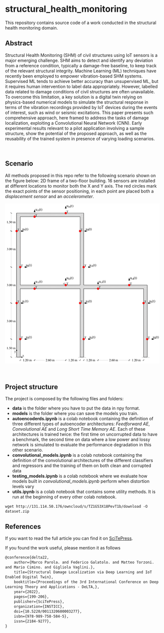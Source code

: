 # **structural_health_monitoring**


This repository contains source code of a work conducted in the structural health monitoring domain.

## **Abstract**
Structural Health Monitoring (SHM) of civil structures using IoT sensors is a major emerging challenge. SHM aims to detect and identify any deviation from a reference condition, typically a damage-free baseline, to keep track of the relevant structural integrity. Machine Learning (ML) techniques have recently been employed to empower vibration-based SHM systems. Supervised ML tends to achieve better accuracy than unsupervised ML, but it requires human intervention to label data appropriately. However, labelled data related to damage conditions of civil structures are often unavailable. To overcome this limitation, a key solution is a digital twin relying on physics-based numerical models to simulate the structural response in terms of the vibration recordings provided by IoT devices during the events of interest, such as wind or seismic excitations. This paper presents such comprehensive approach, here framed to address the tasks of damage localization, exploiting a Convolutional Neural Network (CNN). Early experimental results relevant to a pilot application involving a sample structure, show the potential of the proposed approach, as well as the reusability of the trained system in presence of varying loading scenarios.

&nbsp;

## **Scenario** 
All methods proposed in this repo refer to the following scenario shown on the figure below: 2D frame of a two-floor building. 16 sensors are installed at different locations to monitor both the X and Y axis. The red circles mark the exact points of the sensor positioning, in each point are placed both a *displacement sensor* and an *accelerometer*.

![plot](./img/Sensors_position.png)

&nbsp;

## **Project structure**
The project is composed by the following files and folders:
* **data** is the folder where you have to put the data in npy format. 
* **models** is the folder where you can save the models you train.
* **autoencoderds.ipynb** is a colab notebook containing the definition of three different types of autoencoder architectures: *Feedforward AE*, *Convolutional AE* and *Long Short Time Memory AE*. Each of these architectures is trained twice: the first time on uncorrupted data to have a benchmark, the second time on data where a low power and lossy network is simulated to evaluate the performance degradation in this other scenario.
* **convolutional_models.ipynb** is a colab notebook containing the definition of the convolutional architectures of the different classifiers and regressors and the training of them on both clean and corrupted data
* **testing_models.ipynb** is a colab notebook where we evaluate how models built in *convolutional_models.ipynb* perform when distortion levels vary
* **utils.ipynb** is a colab notebook that contains some utility methods. It is run at the beginning of every other colab notebook.

```
wget http://131.114.50.176/owncloud/s/TZ1G53X18PevT1b/download -O dataset.zip
```

## **References**
If you want to read the full article you can find it on [SciTePress](https://www.scitepress.org/PublicationsDetail.aspx?ID=Wt3E3qLWRcs=&t=1).

If you found the work useful, please mention it as follows
```
@conference{delta22,
    author={Marco Parola. and Federico Galatolo. and Matteo Torzoni. and Mario Cimino. and Gigliola Vaglini.},
    title={Structural Damage Localization via Deep Learning and IoT Enabled Digital Twin},
    booktitle={Proceedings of the 3rd International Conference on Deep Learning Theory and Applications - DeLTA,},
    year={2022},
    pages={199-206},
    publisher={SciTePress},
    organization={INSTICC},
    doi={10.5220/0011320600003277},
    isbn={978-989-758-584-5},
    issn={2184-9277},
}
```

